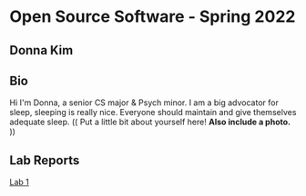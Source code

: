 # Open Source Software - Spring 2022
## Donna Kim

## Bio
Hi I'm Donna, a senior CS major & Psych minor. I am a big advocator for sleep, sleeping is really nice. Everyone should maintain and give themselves adequate sleep.
(( Put a little bit about yourself here! **Also include a photo.** ))

## Lab Reports
[Lab 1](labs/lab-01/report.md)
